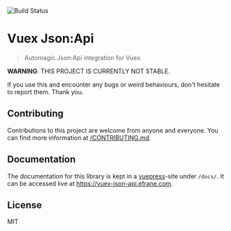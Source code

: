 ![Build Status](https://github.com/eFrane/vuex-json-api/actions/workflows/ci.yml/badge.svg?branch=master)

# Vuex Json:Api

> Automagic Json:Api integration for Vuex.


**WARNING**: THIS PROJECT IS CURRENTLY NOT STABLE.

If you use this and encounter any bugs or weird behaviours, don't
hesitate to report them. Thank you.


## Contributing

Contributions to this project are welcome from anyone and everyone.
You can find more information at [/CONTRIBUTING.md](/CONTRIBUTING.md).

## Documentation

The documentation for this library is kept in a
[vuepress](https://vuepress.vuejs.org)-site under `/docs/`. It can be
accessed live at https://vuex-json-api.efrane.com.

## License

MIT
